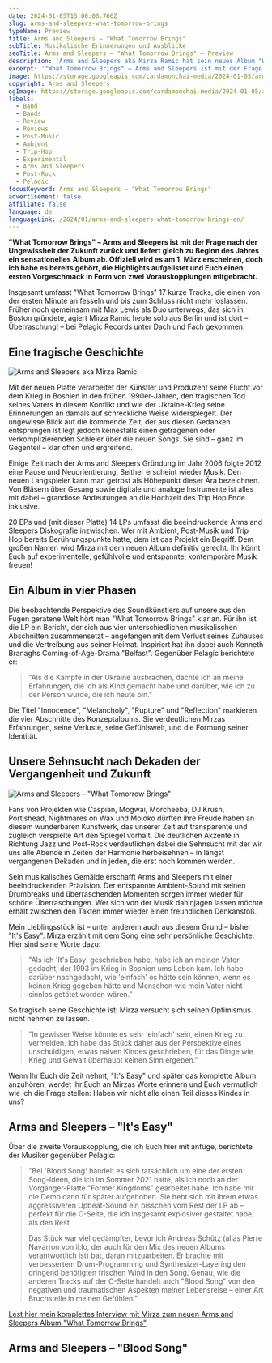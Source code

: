 ```yaml
---
date: 2024-01-05T15:00:00.766Z
slug: arms-and-sleepers-what-tomorrow-brings
typeName: Preview
title: Arms and Sleepers – "What Tomorrow Brings"
subTitle: Musikalische Erinnerungen und Ausblicke
seoTitle: Arms and Sleepers – "What Tomorrow Brings" – Preview
description: 'Arms and Sleepers aka Mirza Ramic hat sein neues Album "What Tomorrow Brings" fertig. Hört hier direkt rein und holt Euch spannende Details zur Platte!'
excerpt: '"What Tomorrow Brings" – Arms and Sleepers ist mit der Frage nach der Ungewissheit der Zukunft zurück und liefert gleich zu Beginn des Jahres ein sensationelles Album ab. Offiziell wird es am 1. März erscheinen. Ihr bekommt heute hier schon einen Vorgeschmack und spannende Details zur Platte!'
image: https://storage.googleapis.com/cardamonchai-media/2024-01-05/arms-and-sleepers-what-the-future-brings-jpg-imagine-585858_7b7b7b_1024_768/640.webp
copyright: Arms and Sleepers
ogImage: https://storage.googleapis.com/cardamonchai-media/2024-01-05/arms-and-sleepers-what-the-future-brings-og-jpg-imagine-f8e8f8_cfc8d9_1200_628/640.webp
labels:
  - Band
  - Bands
  - Review
  - Reviews
  - Post-Music
  - Ambient
  - Trip-Hop
  - Experimental
  - Arms and Sleepers
  - Post-Rock
  - Pelagic
focusKeyword: Arms and Sleepers – "What Tomorrow Brings"
advertisement: false
affiliate: false
language: de
languageLink: /2024/01/arms-and-sleepers-what-tomorrow-brings-en/
---
```


**"What Tomorrow Brings" – Arms and Sleepers ist mit der Frage nach der Ungewissheit der Zukunft zurück und liefert gleich zu Beginn des Jahres ein sensationelles Album ab. Offiziell wird es am 1. März erscheinen, doch ich habe es bereits gehört, die Highlights aufgelistet und Euch einen ersten Vorgeschmack in Form von zwei Vorauskopplungen mitgebracht.**

Insgesamt umfasst "What Tomorrow Brings" 17 kurze Tracks, die einen von der ersten Minute an fesseln und bis zum Schluss nicht mehr loslassen. Früher noch gemeinsam mit Max Lewis als Duo unterwegs, das sich in Boston gründete, agiert Mirza Ramic heute solo aus Berlin und ist dort – Überraschung! – bei Pelagic Records unter Dach und Fach gekommen.

## Eine tragische Geschichte

![Arms and Sleepers aka Mirza Ramic](https://storage.googleapis.com/cardamonchai-media/2024-01-05/arms-and-sleepers-portrait-jpg-imagine-a8b8a8_d8b886_768_1024/640.webp 'Arms and Sleepers aka Mirza Ramic')

Mit der neuen Platte verarbeitet der Künstler und Produzent seine Flucht vor dem Krieg in Bosnien in den frühen 1990er-Jahren, den tragischen Tod seines Vaters in diesem Konflikt und wie der Ukraine-Krieg seine Erinnerungen an damals auf schreckliche Weise widerspiegelt. Der ungewisse Blick auf die kommende Zeit, der aus diesen Gedanken entsprungen ist legt jedoch keinesfalls einen getragenen oder verkomplizierenden Schleier über die neuen Songs. Sie sind – ganz im Gegenteil – klar offen und ergreifend.

Einige Zeit nach der Arms and Sleepers Gründung im Jahr 2006 folgte 2012 eine Pause und Neuorientierung. Seither erscheint wieder Musik. Den neuen Langspieler kann man getrost als Höhepunkt dieser Ära bezeichnen. Von Bläsern über Gesang sowie digitale und analoge Instrumente ist alles mit dabei – grandiose Andeutungen an die Hochzeit des Trip Hop Ende inklusive.

20 EPs und (mit dieser Platte) 14 LPs umfasst die beeindruckende Arms and Sleepers Diskografie inzwischen. Wer mit Ambient, Post-Musik und Trip Hop bereits Berührungspunkte hatte, dem ist das Projekt ein Begriff. Dem großen Namen wird Mirza mit dem neuen Album definitiv gerecht. Ihr könnt Euch auf experimentelle, gefühlvolle und entspannte, kontemporäre Musik freuen!

## Ein Album in vier Phasen

Die beobachtende Perspektive des Soundkünstlers auf unsere aus den Fugen geratene Welt hört man "What Tomorrow Brings" klar an. Für ihn ist die LP ein Bericht, der sich aus vier unterschiedlichen musikalischen Abschnitten zusammensetzt – angefangen mit dem Verlust seines Zuhauses und die Vertreibung aus seiner Heimat. Inspiriert hat ihn dabei auch Kenneth Branaghs Coming-of-Age-Drama "Belfast". Gegenüber Pelagic berichtete er:

> "Als die Kämpfe in der Ukraine ausbrachen, dachte ich an meine Erfahrungen, die ich als Kind gemacht habe und darüber, wie ich zu der Person wurde, die ich heute bin."

Die Titel "Innocence", "Melancholy", "Rupture" und "Reflection" markieren die vier Abschnitte des Konzeptalbums. Sie verdeutlichen Mirzas Erfahrungen, seine Verluste, seine Gefühlswelt, und die Formung seiner Identität.

## Unsere Sehnsucht nach Dekaden der Vergangenheit und Zukunft

![Arms and Sleepers – "What Tomorrow Brings"](https://storage.googleapis.com/cardamonchai-media/2024-01-05/arms-and-sleepers-what-the-future-brings-vinyl-jpg-imagine-181818_413327_1024_768/640.webp 'Arms and Sleepers – "What Tomorrow Brings"')

Fans von Projekten wie Caspian, Mogwai, Morcheeba, DJ Krush, Portishead, Nightmares on Wax und Moloko dürften ihre Freude haben an diesem wunderbaren Kunstwerk, das unserer Zeit auf transparente und zugleich verspielte Art den Spiegel vorhält. Die deutlichen Akzente in Richtung Jazz und Post-Rock verdeutlichen dabei die Sehnsucht mit der wir uns alle Abende in Zeiten der Harmonie herbeisehnen – in längst vergangenen Dekaden und in jeden, die erst noch kommen werden.

Sein musikalisches Gemälde erschafft Arms and Sleepers mit einer beeindruckenden Präzision. Der entspannte Ambient-Sound mit seinen Drumbreaks und überraschenden Momenten sorgen immer wieder für schöne Überraschungen. Wer sich von der Musik dahinjagen lassen möchte erhält zwischen den Takten immer wieder einen freundlichen Denkanstoß.

Mein Lieblingsstück ist – unter anderem auch aus diesem Grund – bisher "It's Easy". Mirza erzählt mit dem Song eine sehr persönliche Geschichte. Hier sind seine Worte dazu:

> "Als ich 'It's Easy' geschrieben habe, habe ich an meinen Vater gedacht, der 1993 im Krieg in Bosnien ums Leben kam. Ich habe darüber nachgedacht, wie 'einfach' es hätte sein können, wenn es keinen Krieg gegeben hätte und Menschen wie mein Vater nicht sinnlos getötet worden wären."

So tragisch seine Geschichte ist: Mirza versucht sich seinen Optimismus nicht nehmen zu lassen.

> "In gewisser Weise könnte es sehr 'einfach' sein, einen Krieg zu vermeiden. Ich habe das Stück daher aus der Perspektive eines unschuldigen, etwas naiven Kindes geschrieben, für das Dinge wie Krieg und Gewalt überhaupt keinen Sinn ergeben."

Wenn Ihr Euch die Zeit nehmt, "It's Easy" und später das komplette Album anzuhören, werdet Ihr Euch an Mirzas Worte erinnern und Euch vermutlich wie ich die Frage stellen: Haben wir nicht alle einen Teil dieses Kindes in uns?

## Arms and Sleepers – "It's Easy"

<YouTube id="apgAxeNyH6s" />

Über die zweite Vorauskopplung, die ich Euch hier mit anfüge, berichtete der Musiker gegenüber Pelagic:

> "Bei 'Blood Song' handelt es sich tatsächlich um eine der ersten Song-Ideen, die ich im Sommer 2021 hatte, als ich noch an der Vorgänger-Platte "Former Kingdoms" gearbeitet habe. Ich habe mir die Demo dann für später aufgehoben. Sie hebt sich mit ihrem etwas aggressiveren Upbeat-Sound ein bisschen vom Rest der LP ab – perfekt für die C-Seite, die ich insgesamt explosiver gestaltet habe, als den Rest.
>
> Das Stück war viel gedämpfter, bevor ich Andreas Schütz (alias Pierre Navarron von il:lo, der auch für den Mix des neuen Albums verantwortlich ist) bat, daran mitzuarbeiten. Er brachte mit verbessertem Drum-Programming und Synthesizer-Layering den dringend benötigten frischen Wind in den Song. Genau, wie die anderen Tracks auf der C-Seite handelt auch "Blood Song" von den negativen und traumatischen Aspekten meiner Lebensreise – einer Art Bruchstelle in meinen Gefühlen."

[Lest hier mein komplettes Interview mit Mirza zum neuen Arms and Sleepers Album "What Tomorrow Brings"](/2024/02/arms-and-sleepers-interview/).

## Arms and Sleepers – "Blood Song"

<YouTube id="P1iHqMxDU7c" />
